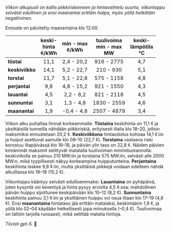 *Viikon alkupuoli on kallis piikkiriskeineen ja hintavaihtelu suurta, viikonloppu selvästi edullinen ja ensi maanantai erittäin halpa, myös yöllä hetkittäin negatiivinen.*

Ennuste on päivitetty maanantaina klo 12:00.

|  | keski-<br>hinta<br>¢/kWh | min - max<br>¢/kWh | tuulivoima<br>min - max<br>MW | keski-<br>lämpötila<br>°C |
|:-------------|:----------------:|:----------------:|:-------------:|:-------------:|
| **tiistai** | 11,1 | 2,4 - 20,2 | 916 - 2775 | 4,7 |
| **keskiviikko** | 14,1 | 5,2 - 22,7 | 210 - 930 | 5,1 |
| **torstai** | 11,7 | 5,1 - 22,8 | 575 - 1158 | 4,8 |
| **perjantai** | 9,8 | 4,8 - 15,2 | 921 - 1550 | 4,3 |
| **lauantai** | 4,5 | 2,2 - 8,2 | 821 - 2118 | 4,5 |
| **sunnuntai** | 3,1 | 1,3 - 4,8 | 1830 - 2559 | 4,6 |
| **maanantai** | 1,9 | -0,4 - 4,8 | 2507 - 4879 | 3,4 |

Viikon alku puhaltaa hinnat korkeammalle. **Tiistaina** keskihinta on 11,1 ¢ ja yksittäisillä tunneilla nähdään piikkiriskiä, erityisesti illalla klo 18–20, jolloin maksimiksi ennustetaan 20,2 ¢. **Keskiviikkona** hintaodotus kohoaa 14,1 ¢:iin ja huiput asettuvat aamulle klo 08–10 (22,7 ¢). **Torstaina** vastaava riski korostuu iltapäivässä klo 16–18, ja päivän ylin taso on 22,8 ¢. Näiden päivien kireämmät maksimit selittyvät matalalla tuulivoiman minimituotannolla: keskiviikolla se painuu 210 MW:iin ja torstaina 575 MW:iin, selvästi alle 2000 MW:n, mikä tyypillisesti näkyy korkeampina huipputunteina. **Perjantaina** keskihinta laskee 9,8 ¢:iin, mutta yksittäisiä piikkejä voidaan edelleen nähdä alkuillassa klo 16–18 (15,2 ¢).

Viikonloppu kääntyy selvästi edullisemmaksi. **Lauantaina** on pyhäpäivä, joten kysyntä voi keventyä ja hinta pysyy arviolta 4,5 ¢:ssa; mahdollinen päivän huippu sijoittunee keskipäivään klo 10–12 (8,2 ¢). **Sunnuntaina** keskihinta painuu 3,1 ¢:iin ja yksittäinen huippu voi osua iltaan klo 17–19 (4,8 ¢). Ensi **maanantaina** hintataso jää erittäin matalaksi, keskimäärin 1,9 ¢, ja yöllä klo 02–04 käydään hetkellisesti jopa miinuksella (–0,4 ¢). Tuulivoimaa on tällöin tarjolla runsaasti, mikä selittää matalia hintoja.

*Tiivisti gpt-5.* 🔌
